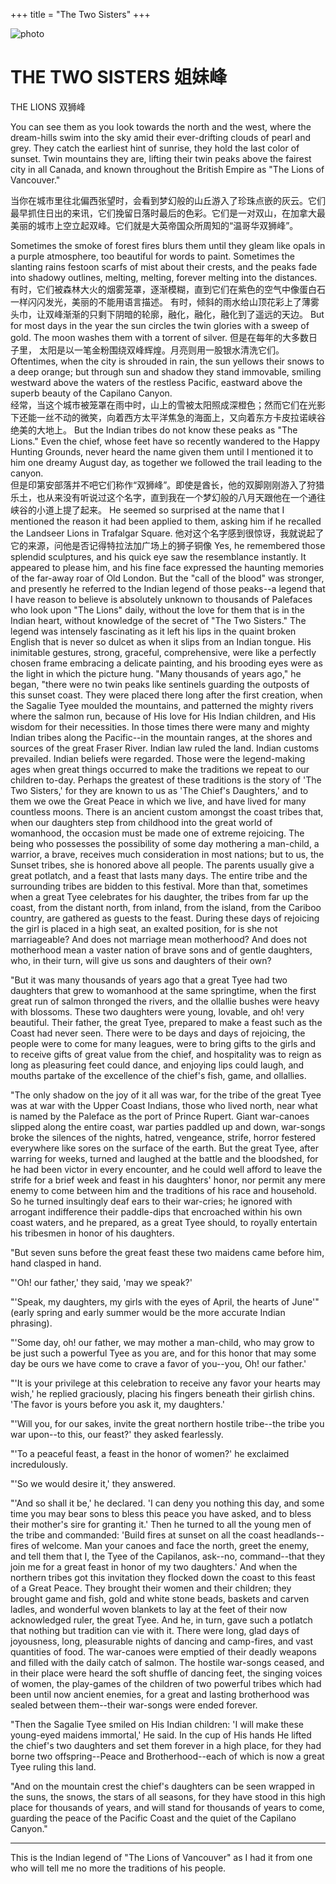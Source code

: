 +++
title = "The Two Sisters"
+++

![photo](../images/book/john_0024h-1200.jpg)

# THE TWO SISTERS 姐妹峰

THE LIONS 双狮峰

You can see them as you look towards the north and the west, where
the dream-hills swim into the sky amid their ever-drifting clouds
of pearl and grey.  They catch the earliest hint of sunrise, they
hold the last color of sunset.  Twin mountains they are, lifting
their twin peaks above the fairest city in all Canada, and known
throughout the British Empire as "The Lions of Vancouver."

当你在城市里往北偏西张望时，会看到梦幻般的山丘游入了珍珠点嵌的灰云。它们最早抓住日出的来讯，它们挽留日落时最后的色彩。它们是一对双山，在加拿大最美丽的城市上空立起双峰。它们就是大英帝国众所周知的“温哥华双狮峰”。

Sometimes the smoke of forest fires blurs them until they gleam like
opals in a purple atmosphere, too beautiful for words to paint.
Sometimes the slanting rains festoon scarfs of mist about their
crests, and the peaks fade into shadowy outlines, melting, melting,
forever melting into the distances. 
有时，它们被森林大火的烟雾笼罩，逐渐模糊，直到它们在紫色的空气中像蛋白石一样闪闪发光，美丽的不能用语言描述。
有时，倾斜的雨水给山顶花彩上了薄雾头巾，让双峰渐渐的只剩下阴暗的轮廓，融化，融化，融化到了遥远的天边。
But for most days in the year
the sun circles the twin glories with a sweep of gold.  The moon
washes them with a torrent of silver.
但是在每年的大多数日子里， 太阳是以一笔金粉围绕双峰辉煌。月亮则用一股银水清洗它们。
Oftentimes, when the city is
shrouded in rain, the sun yellows their snows to a deep orange; but
through sun and shadow they stand immovable, smiling westward above
the waters of the restless Pacific, eastward above the superb beauty
of the Capilano Canyon.  
经常，当这个城市被笼罩在雨中时，山上的雪被太阳照成深橙色；然而它们在光影下还能一丝不动的微笑，向着西方太平洋焦急的海面上，又向着东方卡皮拉诺峡谷绝美的大地上。
But the Indian tribes do not know these
peaks as "The Lions."  Even the chief, whose feet have so recently
wandered to the Happy Hunting Grounds, never heard the name given
them until I mentioned it to him one dreamy August day, as together
we followed the trail leading to the canyon.  
但是印第安部落并不吧它们称作“双狮峰”。即使是酋长，他的双脚刚刚游入了狩猎乐土，也从来没有听说过这个名字，直到我在一个梦幻般的八月天跟他在一个通往峡谷的小道上提了起来。
He seemed so surprised
at the name that I mentioned the reason it had been applied to them,
asking him if he recalled the Landseer Lions in Trafalgar Square.
他对这个名字感到很惊讶，我就说起了它的来源，问他是否记得特拉法加广场上的狮子铜像
Yes, he remembered those splendid sculptures, and his quick eye saw
the resemblance instantly.  It appeared to please him, and his fine
face expressed the haunting memories of the far-away roar of Old
London.  But the "call of the blood" was stronger, and presently he
referred to the Indian legend of those peaks--a legend that I have
reason to believe is absolutely unknown to thousands of Palefaces
who look upon "The Lions" daily, without the love for them that is
in the Indian heart, without knowledge of the secret of "The Two
Sisters."  The legend was intensely fascinating as it left his lips
in the quaint broken English that is never so dulcet as when it
slips from an Indian tongue.  His inimitable gestures, strong,
graceful, comprehensive, were like a perfectly chosen frame
embracing a delicate painting, and his brooding eyes were as the
light in which the picture hung.  "Many thousands of years ago,"
he began, "there were no twin peaks like sentinels guarding the
outposts of this sunset coast.  They were placed there long after
the first creation, when the Sagalie Tyee moulded the mountains,
and patterned the mighty rivers where the salmon run, because
of His love for His Indian children, and His wisdom for their
necessities.  In those times there were many and mighty Indian
tribes along the Pacific--in the mountain ranges, at the shores
and sources of the great Fraser River.  Indian law ruled the land.
Indian customs prevailed.  Indian beliefs were regarded.  Those
were the legend-making ages when great things occurred to make the
traditions we repeat to our children to-day.  Perhaps the greatest
of these traditions is the story of 'The Two Sisters,' for they
are known to us as 'The Chief's Daughters,' and to them we owe the
Great Peace in which we live, and have lived for many countless
moons.  There is an ancient custom amongst the coast tribes that,
when our daughters step from childhood into the great world of
womanhood, the occasion must be made one of extreme rejoicing.
The being who possesses the possibility of some day mothering a
man-child, a warrior, a brave, receives much consideration in most
nations; but to us, the Sunset tribes, she is honored above all
people.  The parents usually give a great potlatch, and a feast
that lasts many days.  The entire tribe and the surrounding tribes
are bidden to this festival.  More than that, sometimes when a
great Tyee celebrates for his daughter, the tribes from far up the
coast, from the distant north, from inland, from the island, from
the Cariboo country, are gathered as guests to the feast.  During
these days of rejoicing the girl is placed in a high seat, an
exalted position, for is she not marriageable?  And does not
marriage mean motherhood?  And does not motherhood mean a vaster
nation of brave sons and of gentle daughters, who, in their turn,
will give us sons and daughters of their own?

"But it was many thousands of years ago that a great Tyee had two
daughters that grew to womanhood at the same springtime, when the
first great run of salmon thronged the rivers, and the ollallie
bushes were heavy with blossoms.  These two daughters were young,
lovable, and oh! very beautiful.  Their father, the great Tyee,
prepared to make a feast such as the Coast had never seen.  There
were to be days and days of rejoicing, the people were to come for
many leagues, were to bring gifts to the girls and to receive gifts
of great value from the chief, and hospitality was to reign as long
as pleasuring feet could dance, and enjoying lips could laugh, and
mouths partake of the excellence of the chief's fish, game, and
ollallies.

"The only shadow on the joy of it all was war, for the tribe of the
great Tyee was at war with the Upper Coast Indians, those who lived
north, near what is named by the Paleface as the port of Prince
Rupert.  Giant war-canoes slipped along the entire coast, war
parties paddled up and down, war-songs broke the silences of the
nights, hatred, vengeance, strife, horror festered everywhere like
sores on the surface of the earth.  But the great Tyee, after
warring for weeks, turned and laughed at the battle and the
bloodshed, for he had been victor in every encounter, and he could
well afford to leave the strife for a brief week and feast in his
daughters' honor, nor permit any mere enemy to come between him and
the traditions of his race and household.  So he turned insultingly
deaf ears to their war-cries; he ignored with arrogant indifference
their paddle-dips that encroached within his own coast waters, and
he prepared, as a great Tyee should, to royally entertain his
tribesmen in honor of his daughters.

"But seven suns before the great feast these two maidens came before
him, hand clasped in hand.

"'Oh! our father,' they said, 'may we speak?'

"'Speak, my daughters, my girls with the eyes of April, the hearts
of June'" (early spring and early summer would be the more accurate
Indian phrasing).

"'Some day, oh! our father, we may mother a man-child, who may grow
to be just such a powerful Tyee as you are, and for this honor that
may some day be ours we have come to crave a favor of you--you, Oh!
our father.'

"'It is your privilege at this celebration to receive any favor your
hearts may wish,' he replied graciously, placing his fingers beneath
their girlish chins.  'The favor is yours before you ask it, my
daughters.'

"'Will you, for our sakes, invite the great northern hostile
tribe--the tribe you war upon--to this, our feast?' they asked
fearlessly.

"'To a peaceful feast, a feast in the honor of women?' he exclaimed
incredulously.

"'So we would desire it,' they answered.

"'And so shall it be,' he declared.  'I can deny you nothing this
day, and some time you may bear sons to bless this peace you have
asked, and to bless their mother's sire for granting it.'  Then he
turned to all the young men of the tribe and commanded: 'Build fires
at sunset on all the coast headlands--fires of welcome.  Man your
canoes and face the north, greet the enemy, and tell them that I,
the Tyee of the Capilanos, ask--no, command--that they join me for a
great feast in honor of my two daughters.'  And when the northern
tribes got this invitation they flocked down the coast to this feast
of a Great Peace.  They brought their women and their children;
they brought game and fish, gold and white stone beads, baskets and
carven ladles, and wonderful woven blankets to lay at the feet of
their now acknowledged ruler, the great Tyee.  And he, in turn, gave
such a potlatch that nothing but tradition can vie with it.  There
were long, glad days of joyousness, long, pleasurable nights of
dancing and camp-fires, and vast quantities of food.  The war-canoes
were emptied of their deadly weapons and filled with the daily catch
of salmon.  The hostile war-songs ceased, and in their place were
heard the soft shuffle of dancing feet, the singing voices of women,
the play-games of the children of two powerful tribes which had been
until now ancient enemies, for a great and lasting brotherhood was
sealed between them--their war-songs were ended forever.

"Then the Sagalie Tyee smiled on His Indian children: 'I will
make these young-eyed maidens immortal,' He said.  In the cup of
His hands He lifted the chief's two daughters and set them forever
in a high place, for they had borne two offspring--Peace and
Brotherhood--each of which is now a great Tyee ruling this land.

"And on the mountain crest the chief's daughters can be seen wrapped
in the suns, the snows, the stars of all seasons, for they have
stood in this high place for thousands of years, and will stand for
thousands of years to come, guarding the peace of the Pacific Coast
and the quiet of the Capilano Canyon."

  *     *     *     *     *

This is the Indian legend of "The Lions of Vancouver" as I had it
from one who will tell me no more the traditions of his people.
